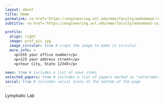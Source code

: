 ```yaml
---
layout: about
title: Home
permalink: <a href='https://engineering.unl.edu/mme/faculty/mohammad-razavi/'>  
subtitle: <a href='https://engineering.unl.edu/mme/faculty/mohammad-razavi/'> Affiliations</a>. 

profile:
  align: right
  image: prof_pic.jpg
  image_circular: true # crops the image to make it circular
  more_info: >
    <p>555 your office number</p>
    <p>123 your address street</p>
    <p>Your City, State 12345</p>

news: true # includes a list of news items
selected_papers: true # includes a list of papers marked as "selected={true}"
social: true # includes social icons at the bottom of the page
---
```

Lymphatic Lab